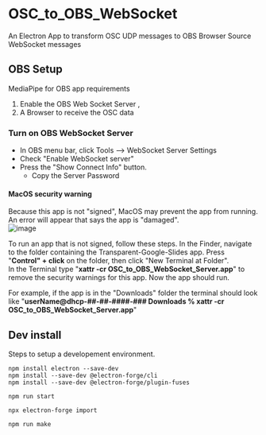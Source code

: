 # OSC_to_OBS_WebSocket
An Electron App to transform OSC UDP messages to OBS Browser Source WebSocket messages

## OBS Setup
MediaPipe for OBS app requirements
1. Enable the OBS Web Socket Server ,
2. A Browser to receive the OSC data

### Turn on OBS WebSocket Server
- In OBS menu bar, click Tools --> WebSocket Server Settings
- Check "Enable WebSocket server"
- Press the "Show Connect Info" button.
  - Copy the Server Password

#### MacOS security warning
  Because this app is not "signed", MacOS may prevent the app from running. An error will appear that says the app is "damaged".    
![image](https://github.com/UUoocl/Transparent-Google-Slides/assets/99063397/1bb66bcb-c689-4da8-bb2e-d3c1b9ee2b20)

To run an app that is not signed, follow these steps. 
In the Finder, navigate to the folder containing the Transparent-Google-Slides app. 
Press "**Control" + click** on the folder, then click "New Terminal at Folder".  
In the Terminal type "**xattr -cr OSC_to_OBS_WebSocket_Server.app**" to remove the security warnings for this app. Now the app should run.  

For example, if the app is in the "Downloads" folder the terminal should look like "**userName@dhcp-##-##-####-### Downloads % xattr -cr OSC_to_OBS_WebSocket_Server.app**"


## Dev install

Steps to setup a developement environment. 
```
npm install electron --save-dev
npm install --save-dev @electron-forge/cli
npm install --save-dev @electron-forge/plugin-fuses
```
```
npm run start
```


```
npx electron-forge import
```

```
npm run make
```
